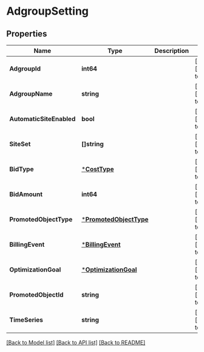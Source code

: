 # AdgroupSetting

## Properties
Name | Type | Description | Notes
------------ | ------------- | ------------- | -------------
**AdgroupId** | **int64** |  | [optional] [default to null]
**AdgroupName** | **string** |  | [optional] [default to null]
**AutomaticSiteEnabled** | **bool** |  | [optional] [default to null]
**SiteSet** | **[]string** |  | [optional] [default to null]
**BidType** | [***CostType**](CostType.md) |  | [optional] [default to null]
**BidAmount** | **int64** |  | [optional] [default to null]
**PromotedObjectType** | [***PromotedObjectType**](PromotedObjectType.md) |  | [optional] [default to null]
**BillingEvent** | [***BillingEvent**](BillingEvent.md) |  | [optional] [default to null]
**OptimizationGoal** | [***OptimizationGoal**](OptimizationGoal.md) |  | [optional] [default to null]
**PromotedObjectId** | **string** |  | [optional] [default to null]
**TimeSeries** | **string** |  | [optional] [default to null]

[[Back to Model list]](../README.md#documentation-for-models) [[Back to API list]](../README.md#documentation-for-api-endpoints) [[Back to README]](../README.md)


